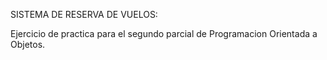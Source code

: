 SISTEMA DE RESERVA DE VUELOS: 

Ejercicio de practica para el segundo parcial de Programacion Orientada a Objetos.
